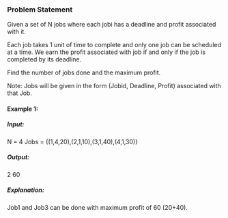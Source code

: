 ### Problem Statement

Given a set of N jobs where each jobi has a deadline and profit associated with it.

Each job takes 1 unit of time to complete and only one job can be scheduled at a time. We earn the profit associated with job if and only if the job is completed by its deadline.

Find the number of jobs done and the maximum profit.

Note: Jobs will be given in the form (Jobid, Deadline, Profit) associated with that Job.

#### Example 1:

##### Input: 
N = 4
Jobs = {(1,4,20),(2,1,10),(3,1,40),(4,1,30)}
#####  Output: 
2 60
#####  Explanation: 
Job1 and Job3 can be done with
maximum profit of 60 (20+40).